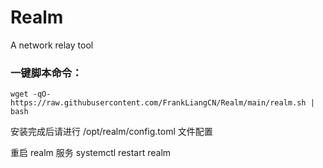 # Realm
A network relay tool

### 一键脚本命令：

```
wget -qO- https://raw.githubusercontent.com/FrankLiangCN/Realm/main/realm.sh | bash
```

安装完成后请进行 /opt/realm/config.toml 文件配置

重启 realm 服务
systemctl restart realm
